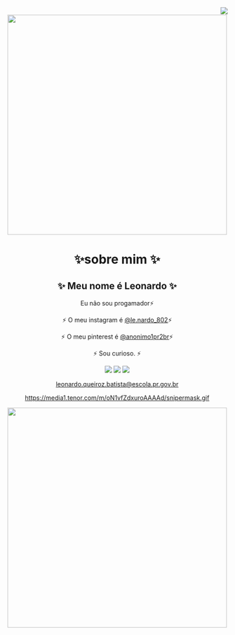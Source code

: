  <div align="center">  
  <img align="right" src="https://komarev.com/ghpvc/?username=LeonQ01&color=ff69b4"><br>   

 <td><img src="https://media1.tenor.com/m/JHPSRMwQkCAAAAAC/elmo-hell.gif" align="center"width="500"> </td>

  
# ✨sobre mim ✨
  ## ✨ Meu nome é Leonardo ✨
 Eu não sou progamador⚡
 
 ⚡ O meu instagram é [@le.nardo_802](https://www.instagram.com/le.onardo_802/)⚡ 
 
  ⚡ O meu pinterest é [@anonimo1pr2br](https://br.pinterest.com/anonimo1pr2br/)⚡ 
  
   ⚡ Sou curioso. ⚡ 

 
 <a href="https://steamcommunity.com/profiles/76561199736834109/" target="_blank"><img src="https://img.shields.io/badge/Steam-000000?style=for-the-badge&logo=steam&logoColor=white" target="_blank"></a>
 <a href="https://www.instagram.com/le.onardo_802/" target="_blank"><img src="https://img.shields.io/badge/-Instagram-%23E4405F?style=for-the-badge&logo=instagram&logoColor=white" target="_blank"></a>
 <a href="https://github.com/LeonQ01" target="_blank"><img src="https://img.shields.io/badge/GitHub-100000?style=for-the-badge&logo=github&logoColor=white" target="_blank"></a>
 

 
leonardo.queiroz.batista@escola.pr.gov.br

https://media1.tenor.com/m/oN1vfZdxuroAAAAd/snipermask.gif
 <td><img src="https://media1.tenor.com/m/oN1vfZdxuroAAAAd/snipermask.gif" align="center" src="Welcome.png" width="500"> </td>

